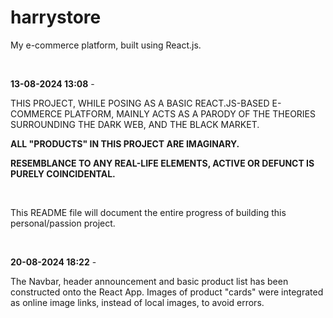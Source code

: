 # harrystore
My e-commerce platform, built using React.js. 

<br>

<b>13-08-2024 13:08</b> - <p>THIS PROJECT, WHILE POSING AS A BASIC REACT.JS-BASED E-COMMERCE PLATFORM, MAINLY ACTS AS A PARODY OF THE THEORIES SURROUNDING THE DARK WEB, AND THE BLACK MARKET.</p>
<p><b>ALL "PRODUCTS" IN THIS PROJECT ARE IMAGINARY.</b></p>
<p><b>RESEMBLANCE TO ANY REAL-LIFE ELEMENTS, ACTIVE OR DEFUNCT IS PURELY COINCIDENTAL.</b></p>
<br>
<p>This README file will document the entire progress of building this personal/passion project.</p>

<br>

<b>20-08-2024 18:22</b> - <p>The Navbar, header announcement and basic product list has been constructed onto the React App. Images of product "cards" were integrated as online image links, instead of local images, to avoid errors.</p>
